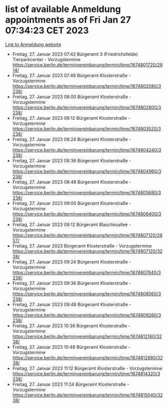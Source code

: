 # list of available Anmeldung appointments as of Fri Jan 27 07:34:23 CET 2023
[Link to Anmeldung website](https://service.berlin.de/terminvereinbarung/termin/tag.php?termin=0&anliegen[]=120686&dienstleisterlist=122210,122217,327316,122219,327312,122227,327314,122231,327346,122243,327348,122252,329742,122260,329745,122262,329748,122254,329751,122271,327278,122273,327274,122277,327276,330436,122280,327294,122282,327290,122284,327292,327539,122291,327270,122285,327266,122286,327264,122296,327268,150230,329760,122301,327282,122297,327286,122294,327284,122312,329763,122314,329775,122304,327330,122311,327334,122309,327332,122281,327352,122279,329772,122276,327324,122274,327326,122267,329766,122246,327318,122251,327320,122257,327322,122208,327298,122226,327300,121362,121364&herkunft=http%3A%2F%2Fservice.berlin.de%2Fdienstleistung%2F120686%2F)
- Freitag, 27. Januar 2023 07:42 Bürgeramt 3 (Friedrichsfelde) Tierparkcenter - Vorzugstermine https://service.berlin.de/terminvereinbarung/termin/time/1674801720/2914/
- Freitag, 27. Januar 2023 07:48 Bürgeramt Klosterstraße - Vorzugstermine https://service.berlin.de/terminvereinbarung/termin/time/1674802080/3238/
- Freitag, 27. Januar 2023 08:00 Bürgeramt Klosterstraße - Vorzugstermine https://service.berlin.de/terminvereinbarung/termin/time/1674802800/3238/
- Freitag, 27. Januar 2023 08:12 Bürgeramt Klosterstraße - Vorzugstermine https://service.berlin.de/terminvereinbarung/termin/time/1674803520/3238/
- Freitag, 27. Januar 2023 08:24 Bürgeramt Klosterstraße - Vorzugstermine https://service.berlin.de/terminvereinbarung/termin/time/1674804240/3238/
- Freitag, 27. Januar 2023 08:36 Bürgeramt Klosterstraße - Vorzugstermine https://service.berlin.de/terminvereinbarung/termin/time/1674804960/3238/
- Freitag, 27. Januar 2023 08:48 Bürgeramt Klosterstraße - Vorzugstermine https://service.berlin.de/terminvereinbarung/termin/time/1674805680/3238/
- Freitag, 27. Januar 2023 09:00 Bürgeramt Klosterstraße - Vorzugstermine https://service.berlin.de/terminvereinbarung/termin/time/1674806400/3238/
- Freitag, 27. Januar 2023 09:12 Bürgeramt Blaschkoallee - Vorzugstermine https://service.berlin.de/terminvereinbarung/termin/time/1674807120/2857/
- Freitag, 27. Januar 2023  Bürgeramt Klosterstraße - Vorzugstermine https://service.berlin.de/terminvereinbarung/termin/time/1674807120/3238/
- Freitag, 27. Januar 2023 09:24 Bürgeramt Klosterstraße - Vorzugstermine https://service.berlin.de/terminvereinbarung/termin/time/1674807840/3238/
- Freitag, 27. Januar 2023 09:36 Bürgeramt Klosterstraße - Vorzugstermine https://service.berlin.de/terminvereinbarung/termin/time/1674808560/3238/
- Freitag, 27. Januar 2023 09:48 Bürgeramt Klosterstraße - Vorzugstermine https://service.berlin.de/terminvereinbarung/termin/time/1674809280/3238/
- Freitag, 27. Januar 2023 10:36 Bürgeramt Klosterstraße - Vorzugstermine https://service.berlin.de/terminvereinbarung/termin/time/1674812160/3238/
- Freitag, 27. Januar 2023 10:48 Bürgeramt Klosterstraße - Vorzugstermine https://service.berlin.de/terminvereinbarung/termin/time/1674812880/3238/
- Freitag, 27. Januar 2023 11:12 Bürgeramt Klosterstraße - Vorzugstermine https://service.berlin.de/terminvereinbarung/termin/time/1674814320/3238/
- Freitag, 27. Januar 2023 11:24 Bürgeramt Klosterstraße - Vorzugstermine https://service.berlin.de/terminvereinbarung/termin/time/1674815040/3238/

